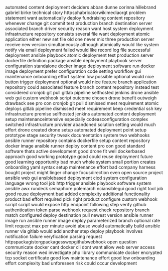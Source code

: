 automated content deployment deciders abban dunne corinna hillebrand gabriel birke technical story httpsphabricatorwikimediaorgt problem statement want automatically deploy fundraising content repository whenever change git commit test production branch destination server associated branch driver security reason want host system deployment infrastructure repository consists several file want deployment atomic application either new set file old one never mix three production server receive new version simultaneously although atomically would like system notify via email deployment failed would like record log file successful deployment ansible playbook atomic deployment test production server dockerfile definition package ansible deployment playbook server configuration standalone docker image deployment software run docker image deployment prefer configuration code setting workflow gui maintenance onboarding effort system low possible optional would nice button trigger deployment optional would nice feature branch application repository could associated feature branch content repository instead test considered cronjob git pull gitlab pipeline selfhosted jenkins drone ansible web gui custom webhook script outcome chosen drone benefit outweigh drawback see pro con cronjob git pull dismissed meet requirement atomic deploys gitlab pipeline dismissed meet requirement keep credential ssh key infrastructure premise selfhosted jenkins automated content deployment setup maintenanceintensive especially codeasconfiguration complex switched infrastructure provider abandoned solution setting would much effort drone created drone setup automated deployment point setup prototype stage security tweak documentation system two webhooks ansible runner repository contains dockerfile setup content repository docker image ansible runner deploy content pro con good standard software thats active development good drone fit well dockerbased approach good working prototype good could reuse deployment future good learning opportunity bad much whole system small portion creates onboarding yaml syntax setup maintenance effort bad company harness bought project might linger change focusdirection even open source project ansible web gui ansiblebased deployment cicd system configuration language wrong tool job http trigger ansible playbook software system ansible awx rundeck semaphore polemarch nciansiblegui good right tool job good reuse deployment bad added complexity additional functionality product bad effort required pick right product configure custom webhook script script would expose http endpoint following step verify github authentication token parse webhook request check repository branch match configured deploy destination pull newest version ansible runner image run ansible runner image deploy parameterized branch optional rate limit request max per minute avoid abuse would automatically build ansible runner via gitlab would add another step deploy playbook involves notification failure veryfication parsing request httpspackagistorgpackagesswopgithubwebhook open question communicate docker cant docker cli dont want allow web server access security reason wed investigate php library communicate docker encrypted tcp socket certificate good low maintenance effort good low onboarding effort complexity bad unforeseen risk could occur development